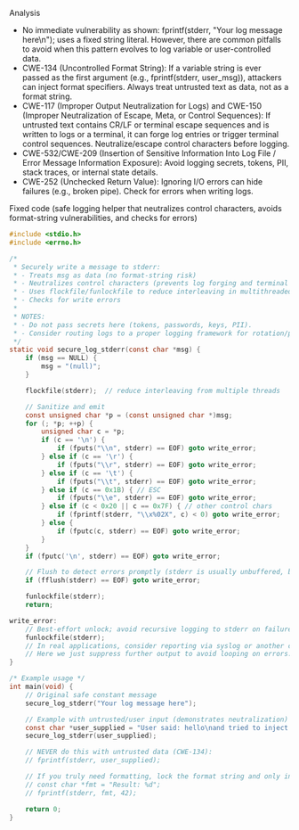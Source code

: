 Analysis

- No immediate vulnerability as shown: fprintf(stderr, "Your log message here\n"); uses a fixed string literal. However, there are common pitfalls to avoid when this pattern evolves to log variable or user-controlled data.
- CWE-134 (Uncontrolled Format String): If a variable string is ever passed as the first argument (e.g., fprintf(stderr, user_msg)), attackers can inject format specifiers. Always treat untrusted text as data, not as a format string.
- CWE-117 (Improper Output Neutralization for Logs) and CWE-150 (Improper Neutralization of Escape, Meta, or Control Sequences): If untrusted text contains CR/LF or terminal escape sequences and is written to logs or a terminal, it can forge log entries or trigger terminal control sequences. Neutralize/escape control characters before logging.
- CWE-532/CWE-209 (Insertion of Sensitive Information Into Log File / Error Message Information Exposure): Avoid logging secrets, tokens, PII, stack traces, or internal state details.
- CWE-252 (Unchecked Return Value): Ignoring I/O errors can hide failures (e.g., broken pipe). Check for errors when writing logs.

Fixed code (safe logging helper that neutralizes control characters, avoids format-string vulnerabilities, and checks for errors)

```c
#include <stdio.h>
#include <errno.h>

/*
 * Securely write a message to stderr:
 * - Treats msg as data (no format-string risk)
 * - Neutralizes control characters (prevents log forging and terminal escape injection)
 * - Uses flockfile/funlockfile to reduce interleaving in multithreaded contexts
 * - Checks for write errors
 *
 * NOTES:
 * - Do not pass secrets here (tokens, passwords, keys, PII).
 * - Consider routing logs to a proper logging framework for rotation/permissions.
 */
static void secure_log_stderr(const char *msg) {
    if (msg == NULL) {
        msg = "(null)";
    }

    flockfile(stderr);  // reduce interleaving from multiple threads

    // Sanitize and emit
    const unsigned char *p = (const unsigned char *)msg;
    for (; *p; ++p) {
        unsigned char c = *p;
        if (c == '\n') {
            if (fputs("\\n", stderr) == EOF) goto write_error;
        } else if (c == '\r') {
            if (fputs("\\r", stderr) == EOF) goto write_error;
        } else if (c == '\t') {
            if (fputs("\\t", stderr) == EOF) goto write_error;
        } else if (c == 0x1B) { // ESC
            if (fputs("\\e", stderr) == EOF) goto write_error;
        } else if (c < 0x20 || c == 0x7F) { // other control chars
            if (fprintf(stderr, "\\x%02X", c) < 0) goto write_error;
        } else {
            if (fputc(c, stderr) == EOF) goto write_error;
        }
    }
    if (fputc('\n', stderr) == EOF) goto write_error;

    // Flush to detect errors promptly (stderr is usually unbuffered, but be explicit)
    if (fflush(stderr) == EOF) goto write_error;

    funlockfile(stderr);
    return;

write_error:
    // Best-effort unlock; avoid recursive logging to stderr on failure
    funlockfile(stderr);
    // In real applications, consider reporting via syslog or another channel.
    // Here we just suppress further output to avoid looping on errors.
}

/* Example usage */
int main(void) {
    // Original safe constant message
    secure_log_stderr("Your log message here");

    // Example with untrusted/user input (demonstrates neutralization)
    const char *user_supplied = "User said: hello\nand tried to inject \x1B[31mRED\x1B[0m";
    secure_log_stderr(user_supplied);

    // NEVER do this with untrusted data (CWE-134):
    // fprintf(stderr, user_supplied);

    // If you truly need formatting, lock the format string and only interpolate data:
    // const char *fmt = "Result: %d";
    // fprintf(stderr, fmt, 42);

    return 0;
}
```